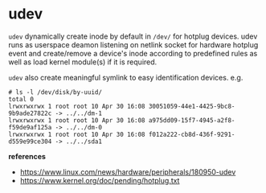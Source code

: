 # udev

`udev` dynamically create inode by default in `/dev/` for hotplug devices. udev runs as userspace deamon listening on netlink socket for hardware hotplug event and create/remove a device's inode according to predefined rules as well as load kernel module(s) if it is required. 

`udev` also create meaningful symlink to easy identification devices. e.g.

    # ls -l /dev/disk/by-uuid/
    total 0
    lrwxrwxrwx 1 root root 10 Apr 30 16:08 30051059-44e1-4425-9bc8-9b9ade27822c -> ../../dm-1
    lrwxrwxrwx 1 root root 10 Apr 30 16:08 a975dd09-15f7-4945-a2f8-f59de9af125a -> ../../dm-0
    lrwxrwxrwx 1 root root 10 Apr 30 16:08 f012a222-cb8d-436f-9291-d559e99ce304 -> ../../sda1


**references**

* https://www.linux.com/news/hardware/peripherals/180950-udev
* https://www.kernel.org/doc/pending/hotplug.txt
